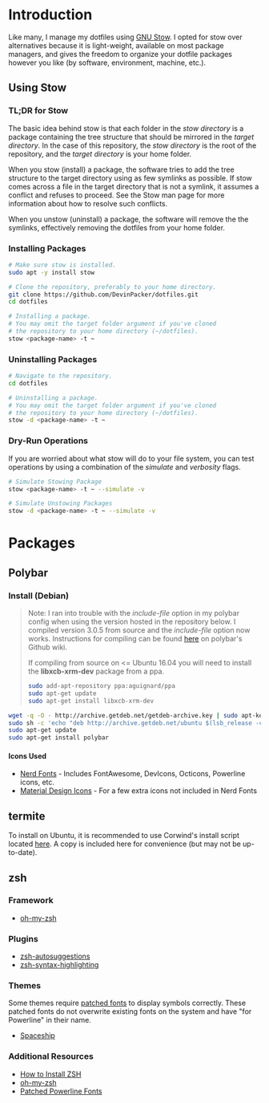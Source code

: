 # Introduction

Like many, I manage my dotfiles using [GNU Stow](https://www.gnu.org/software/stow/). I opted for stow over alternatives because it is light-weight, available on most package managers, and gives the freedom to organize your dotfile packages however you like (by software, environment, machine, etc.).

## Using Stow

### TL;DR for Stow

The basic idea behind stow is that each folder in the _stow directory_ is a package containing the tree structure that should be mirrored in the _target directory_. In the case of this repository, the _stow directory_ is the root of the repository, and the _target directory_ is your home folder.

When you stow (install) a package, the software tries to add the tree structure to the target directory using as few symlinks as possible. If stow comes across a file in the target directory that is not a symlink, it assumes a conflict and refuses to proceed. See the Stow man page for more information about how to resolve such conflicts.

When you unstow (uninstall) a package, the software will remove the the symlinks, effectively removing the dotfiles from your home folder.

### Installing Packages

```sh
# Make sure stow is installed.
sudo apt -y install stow

# Clone the repository, preferably to your home directory.
git clone https://github.com/DevinPacker/dotfiles.git
cd dotfiles

# Installing a package.
# You may omit the target folder argument if you've cloned
# the repository to your home directory (~/dotfiles).
stow <package-name> -t ~
```

### Uninstalling Packages

```sh
# Navigate to the repository.
cd dotfiles

# Uninstalling a package.
# You may omit the target folder argument if you've cloned
# the repository to your home directory (~/dotfiles).
stow -d <package-name> -t ~
```

### Dry-Run Operations

If you are worried about what stow will do to your file system, you can test operations by using a combination of the _simulate_ and _verbosity_ flags.

```sh
# Simulate Stowing Package
stow <package-name> -t ~ --simulate -v

# Simulate Unstowing Packages
stow -d <package-name> -t ~ --simulate -v
```

# Packages

## Polybar

### Install (Debian)

> Note: I ran into trouble with the _include-file_ option in my polybar config when using the version hosted in the repository below. I compiled version 3.0.5 from source and the _include-file_ option now works. Instructions for compiling can be found [here](https://github.com/jaagr/polybar/wiki/Compiling) on polybar's Github wiki.
>
> If compiling from source on <= Ubuntu 16.04 you will need to install the __libxcb-xrm-dev__ package from a ppa.
>
> ```sh
> sudo add-apt-repository ppa:aguignard/ppa
> sudo apt-get update
> sudo apt-get install libxcb-xrm-dev
> ```

```sh
wget -q -O - http://archive.getdeb.net/getdeb-archive.key | sudo apt-key add -
sudo sh -c 'echo "deb http://archive.getdeb.net/ubuntu $(lsb_release -cs)-getdeb apps" >> /etc/apt/sources.list.d/getdeb.list'
sudo apt-get update
sudo apt-get install polybar
```

#### Icons Used

* [Nerd Fonts](https://github.com/ryanoasis/nerd-fonts) - Includes FontAwesome, DevIcons, Octicons, Powerline icons, etc.
* [Material Design Icons](https://github.com/Templarian/MaterialDesign) - For a few extra icons not included in Nerd Fonts

## termite

To install on Ubuntu, it is recommended to use Corwind's install script located [here](https://github.com/Corwind/termite-install/blob/master/termite-install.sh). A copy is included here for convenience (but may not be up-to-date).

## zsh

### Framework

* [oh-my-zsh](https://github.com/robbyrussell/oh-my-zsh)

### Plugins

* [zsh-autosuggestions](https://github.com/zsh-users/zsh-autosuggestions)
* [zsh-syntax-highlighting](https://github.com/zsh-users/zsh-syntax-highlighting)

### Themes

Some themes require [patched fonts](https://github.com/powerline/fonts) to display symbols correctly. These patched fonts do not overwrite existing fonts on the system and have "for Powerline" in their name.

* [Spaceship](https://github.com/denysdovhan/spaceship-zsh-theme)

### Additional Resources

* [How to Install ZSH](https://github.com/robbyrussell/oh-my-zsh/wiki/Installing-ZSH)
* [oh-my-zsh](https://github.com/robbyrussell/oh-my-zsh)
* [Patched Powerline Fonts](https://github.com/powerline/fonts)

